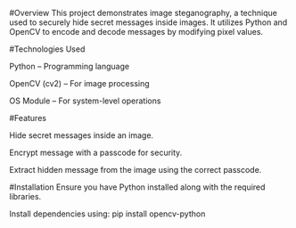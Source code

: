 #Overview This project demonstrates image steganography, a technique used to securely hide secret messages inside images. It utilizes Python and OpenCV to encode and decode messages by modifying pixel values.

#Technologies Used


 Python – Programming language

 OpenCV (cv2) – For image processing

 OS Module – For system-level operations

#Features


 Hide secret messages inside an image.

 Encrypt message with a passcode for security.

 Extract hidden message from the image using the correct passcode.
 
#Installation Ensure you have Python installed along with the required libraries.

Install dependencies using: pip install opencv-python
